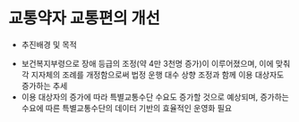 # 교통약자 교통편의 개선 

*	추진배경 및 목적
  -	보건복지부령으로 장애 등급의 조정(약 4만 3천명 증가)이 이루어졌으며, 이에 맞춰 각 지자체의 조례를 개정함으로써 법정 운행 대수 상향 조정과 함께 이용 대상자도 증가하는 추세
  -	이용 대상자의 증가에 따라 특별교통수단 수요도 증가할 것으로 예상되며, 증가하는 수요에 따른 특별교통수단의 데이터 기반의 효율적인 운영화 필요
